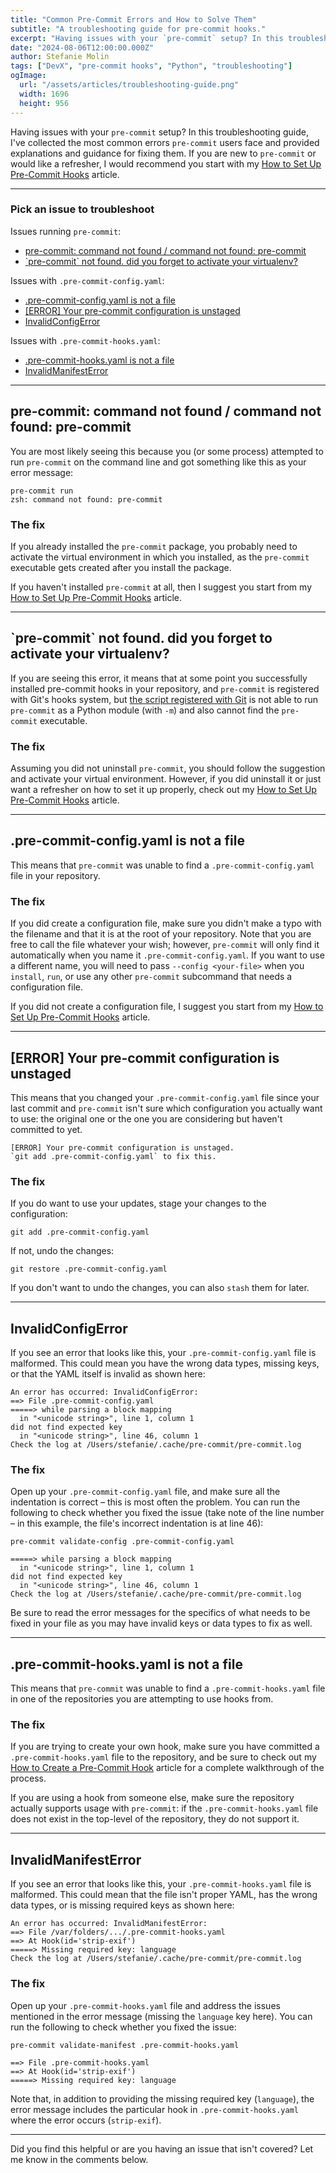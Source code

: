 ```yaml
---
title: "Common Pre-Commit Errors and How to Solve Them"
subtitle: "A troubleshooting guide for pre-commit hooks."
excerpt: "Having issues with your `pre-commit` setup? In this troubleshooting guide, I've collected the most common errors `pre-commit` users face and provided explanations and guidance for fixing them."
date: "2024-08-06T12:00:00.000Z"
author: Stefanie Molin
tags: ["DevX", "pre-commit hooks", "Python", "troubleshooting"]
ogImage:
  url: "/assets/articles/troubleshooting-guide.png"
  width: 1696
  height: 956
---
```


Having issues with your `pre-commit` setup? In this troubleshooting guide, I've collected the most common errors `pre-commit` users face and provided explanations and guidance for fixing them. If you are new to `pre-commit` or would like a refresher, I would recommend you start with my [How to Set Up Pre-Commit Hooks](/articles/devx/pre-commit/setup-guide/) article.

---

### Pick an issue to troubleshoot

Issues running `pre-commit`:
- [pre-commit: command not found / command not found: pre-commit](#pre-commit-command-not-found)
- [\`pre-commit\` not found. did you forget to activate your virtualenv?](#pre-commit-not-found-did-you-forget-to-activate-your-virtualenv)

Issues with `.pre-commit-config.yaml`:
- [.pre-commit-config.yaml is not a file](#pre-commit-configyaml-is-not-a-file)
- [\[ERROR\] Your pre-commit configuration is unstaged](#error-your-pre-commit-configuration-is-unstaged)
- [InvalidConfigError](#invalidconfigerror)

Issues with `.pre-commit-hooks.yaml`:
- [.pre-commit-hooks.yaml is not a file](#pre-commit-hooksyaml-is-not-a-file)
- [InvalidManifestError](#invalidmanifesterror)

---

## <a name="pre-commit-command-not-found"></a>pre-commit: command not found / command not found: pre-commit

You are most likely seeing this because you (or some process) attempted to run `pre-commit` on the command line and got something like this as your error message:

```shell[class="command-line"][data-prompt="$"][data-output="2"]
pre-commit run
zsh: command not found: pre-commit
```

### The fix

If you already installed the `pre-commit` package, you probably need to activate the virtual environment in which you installed, as the `pre-commit` executable gets created after you install the package.

If you haven't installed `pre-commit` at all, then I suggest you start from my [How to Set Up Pre-Commit Hooks](/articles/devx/pre-commit/setup-guide/) article.

---

## <a name="pre-commit-not-found-did-you-forget-to-activate-your-virtualenv"></a>\`pre-commit\` not found. did you forget to activate your virtualenv?

If you are seeing this error, it means that at some point you successfully installed pre-commit hooks in your repository, and `pre-commit` is registered with Git's hooks system, but [the script registered with Git](/articles/devx/pre-commit/behind-the-scenes/) is not able to run `pre-commit` as a Python module (with `-m`) and also cannot find the `pre-commit` executable.

### The fix

Assuming you did not uninstall `pre-commit`, you should follow the suggestion and activate your virtual environment. However, if you did uninstall it or just want a refresher on how to set it up properly, check out my [How to Set Up Pre-Commit Hooks](/articles/devx/pre-commit/setup-guide/) article.

---

## <a name="pre-commit-configyaml-is-not-a-file"></a>.pre-commit-config.yaml is not a file

This means that `pre-commit` was unable to find a `.pre-commit-config.yaml` file in your repository.

### The fix

If you did create a configuration file, make sure you didn't make a typo with the filename and that it is at the root of your repository. Note that you are free to call the file whatever your wish; however, `pre-commit` will only find it automatically when you name it `.pre-commit-config.yaml`. If you want to use a different name, you will need to pass `--config <your-file>` when you `install`, `run`, or use any other `pre-commit` subcommand that needs a configuration file.

If you did not create a configuration file, I suggest you start from my [How to Set Up Pre-Commit Hooks](/articles/devx/pre-commit/setup-guide/) article.

---

## <a name="error-your-pre-commit-configuration-is-unstaged"></a>\[ERROR\] Your pre-commit configuration is unstaged

This means that you changed your `.pre-commit-config.yaml` file since your last commit and `pre-commit` isn't sure which configuration you actually want to use: the original one or the one you are considering but haven't committed to yet.

```
[ERROR] Your pre-commit configuration is unstaged.
`git add .pre-commit-config.yaml` to fix this.
```

### The fix

If you do want to use your updates, stage your changes to the configuration:

```shell[class="command-line"][data-prompt="$"]
git add .pre-commit-config.yaml
```

If not, undo the changes:

```shell[class="command-line"][data-prompt="$"]
git restore .pre-commit-config.yaml
```

If you don't want to undo the changes, you can also `stash` them for later.

---

## <a name="invalidconfigerror"></a>InvalidConfigError

If you see an error that looks like this, your `.pre-commit-config.yaml` file is malformed. This could mean you have the wrong data types, missing keys, or that the YAML itself is invalid as shown here:

```shell[class="command-line"][data-prompt="$"][data-output="1-7"]
An error has occurred: InvalidConfigError:
==> File .pre-commit-config.yaml
=====> while parsing a block mapping
  in "<unicode string>", line 1, column 1
did not find expected key
  in "<unicode string>", line 46, column 1
Check the log at /Users/stefanie/.cache/pre-commit/pre-commit.log
```

### The fix

Open up your `.pre-commit-config.yaml` file, and make sure all the indentation is correct &ndash; this is most often the problem. You can run the following to check whether you fixed the issue (take note of the line number &ndash; in this example, the file's incorrect indentation is at line 46):

```shell[class="command-line"][data-prompt="$"][data-output="2-7"]
pre-commit validate-config .pre-commit-config.yaml

=====> while parsing a block mapping
  in "<unicode string>", line 1, column 1
did not find expected key
  in "<unicode string>", line 46, column 1
Check the log at /Users/stefanie/.cache/pre-commit/pre-commit.log
```

Be sure to read the error messages for the specifics of what needs to be fixed in your file as you may have invalid keys or data types to fix as well.

---

## <a name="pre-commit-hooksyaml-is-not-a-file"></a>.pre-commit-hooks.yaml is not a file

This means that `pre-commit` was unable to find a `.pre-commit-hooks.yaml` file in one of the repositories you are attempting to use hooks from.

### The fix

If you are trying to create your own hook, make sure you have committed a `.pre-commit-hooks.yaml` file to the repository, and be sure to check out my [How to Create a Pre-Commit Hook](/articles/devx/pre-commit/hook-creation-guide/) article for a complete walkthrough of the process.

If you are using a hook from someone else, make sure the repository actually supports usage with `pre-commit`: if the `.pre-commit-hooks.yaml` file does not exist in the top-level of the repository, they do not support it.

---

## <a name="invalidmanifesterror"></a>InvalidManifestError

If you see an error that looks like this, your `.pre-commit-hooks.yaml` file is malformed. This could mean that the file isn't proper YAML, has the wrong data types, or is missing required keys as shown here:

```shell[class="command-line"][data-prompt="$"][data-output="1-5"]
An error has occurred: InvalidManifestError:
==> File /var/folders/.../.pre-commit-hooks.yaml
==> At Hook(id='strip-exif')
=====> Missing required key: language
Check the log at /Users/stefanie/.cache/pre-commit/pre-commit.log
```

### The fix

Open up your `.pre-commit-hooks.yaml` file and address the issues mentioned in the error message (missing the `language` key here). You can run the following to check whether you fixed the issue:

```shell[class="command-line"][data-prompt="$"][data-output="2-5"]
pre-commit validate-manifest .pre-commit-hooks.yaml

==> File .pre-commit-hooks.yaml
==> At Hook(id='strip-exif')
=====> Missing required key: language
```

Note that, in addition to providing the missing required key (`language`), the error message includes the particular hook in `.pre-commit-hooks.yaml` where the error occurs (`strip-exif`).

---

Did you find this helpful or are you having an issue that isn't covered? Let me know in the comments below.
